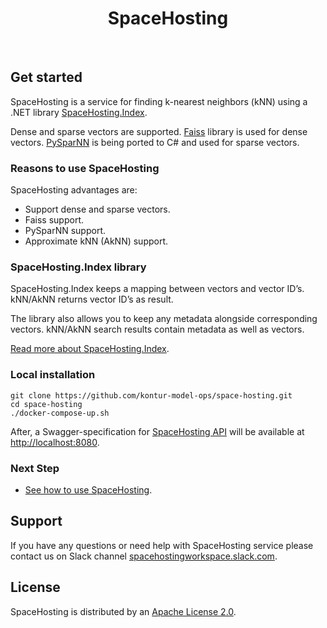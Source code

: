 </p>
<p align="center">
    <h1 align="center">SpaceHosting</h1>
    <br>
</p>

## Get started

SpaceHosting is a service for finding k-nearest neighbors (kNN) using a .NET library [SpaceHosting.Index](https://github.com/kontur-model-ops/space-hosting-index#spacehostingindex). 

Dense and sparse vectors are supported. [Faiss](https://github.com/facebookresearch/faiss) library is used for dense vectors. [PySparNN](https://github.com/facebookresearch/pysparnn) is being ported to C# and used for sparse vectors. 

### Reasons to use SpaceHosting 

SpaceHosting advantages are: 
* Support dense and sparse vectors.
* Faiss support.
* PySparNN support.
* Approximate kNN (AkNN) support.

### SpaceHosting.Index library

SpaceHosting.Index keeps a mapping between vectors and vector ID’s. kNN/AkNN returns vector ID’s as result.

The library also allows you to keep any metadata alongside corresponding vectors. kNN/AkNN search results contain metadata as well as vectors. 

[Read more about SpaceHosting.Index](https://github.com/kontur-model-ops/space-hosting-index#spacehostingindex).

### Local installation 
```
git clone https://github.com/kontur-model-ops/space-hosting.git 
cd space-hosting 
./docker-compose-up.sh
```
After, a Swagger-specification for [SpaceHosting API](https://kontur-model-ops.github.io/space-hosting/swagger/index.html) will be available at <http://localhost:8080>.

### Next Step 

* [See how to use SpaceHosting](https://kontur-model-ops.github.io/space-hosting/how-to-use/how-to-use.html).


## Support

If you have any questions or need help with SpaceHosting service please contact us on Slack channel [spacehostingworkspace.slack.com](http://spacehostingworkspace.slack.com/).


## License

SpaceHosting is distributed by an [Apache License 2.0](https://github.com/kontur-model-ops/space-hosting/blob/master/LICENSE).
